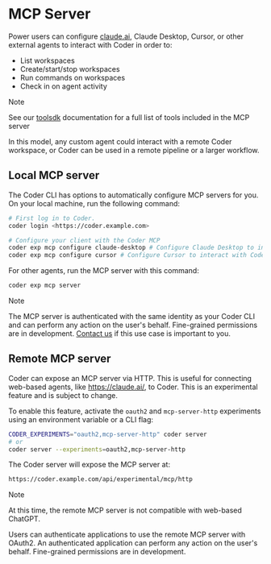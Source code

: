 # MCP Server

Power users can configure [claude.ai](https://claude.ai), Claude Desktop, Cursor, or other external agents to interact with Coder in order to:

- List workspaces
- Create/start/stop workspaces
- Run commands on workspaces
- Check in on agent activity

> [!NOTE]
> See our [toolsdk](https://pkg.go.dev/github.com/coder/coder/v2@v2.24.1/codersdk/toolsdk#pkg-variables) documentation for a full list of tools included in the MCP server

In this model, any custom agent could interact with a remote Coder workspace, or Coder can be used in a remote pipeline or a larger workflow.

## Local MCP server

The Coder CLI has options to automatically configure MCP servers for you. On your local machine, run the following command:

```sh
# First log in to Coder. 
coder login <https://coder.example.com>

# Configure your client with the Coder MCP
coder exp mcp configure claude-desktop # Configure Claude Desktop to interact with Coder
coder exp mcp configure cursor # Configure Cursor to interact with Coder
```

For other agents, run the MCP server with this command:

```sh
coder exp mcp server
```

> [!NOTE]
> The MCP server is authenticated with the same identity as your Coder CLI and can perform any action on the user's behalf. Fine-grained permissions are in development. [Contact us](https://coder.com/contact) if this use case is important to you.

## Remote MCP server

Coder can expose an MCP server via HTTP. This is useful for connecting web-based agents, like https://claude.ai/, to Coder. This is an experimental feature and is subject to change.

To enable this feature, activate the `oauth2` and `mcp-server-http` experiments using an environment variable or a CLI flag:

```sh
CODER_EXPERIMENTS="oauth2,mcp-server-http" coder server
# or
coder server --experiments=oauth2,mcp-server-http
```

The Coder server will expose the MCP server at:

```txt
https://coder.example.com/api/experimental/mcp/http
```

> [!NOTE]
> At this time, the remote MCP server is not compatible with web-based ChatGPT.

Users can authenticate applications to use the remote MCP server with OAuth2. An authenticated application can perform any action on the user's behalf. Fine-grained permissions are in development.
